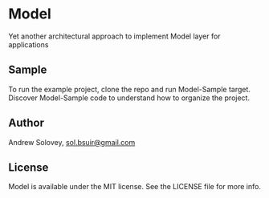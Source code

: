 # Model
Yet another architectural approach to implement Model layer for applications

## Sample

To run the example project, clone the repo and run Model-Sample target.
Discover Model-Sample code to understand how to organize the project. 

## Author

Andrew Solovey, sol.bsuir@gmail.com

## License

Model is available under the MIT license. See the LICENSE file for more info.

